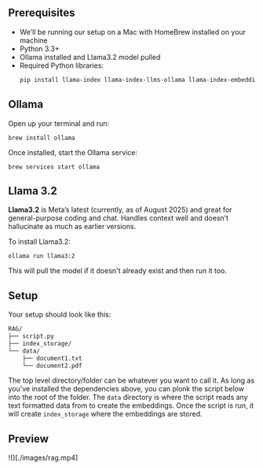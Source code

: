 ## Prerequisites

- We'll be running our setup on a Mac with HomeBrew installed on your machine
- Python 3.3+
- Ollama installed and Llama3.2 model pulled
- Required Python libraries:
  ```bash
  pip install llama-index llama-index-llms-ollama llama-index-embeddings-huggingface torch transformers
  ```

## Ollama

Open up your terminal and run:

```
brew install ollama
```

Once installed, start the Ollama service:

```
brew services start ollama
```

## Llama 3.2

**Llama3.2** is Meta’s latest (currently, as of August 2025) and great for general-purpose coding and chat. Handles context well and doesn’t hallucinate as much as earlier versions.


To install Llama3.2:

```
ollama run llama3:2
```

This will pull the model if it doesn't already exist and then run it too.

## Setup

Your setup should look like this:

```markdown
RAG/
├── script.py
├── index_storage/
└── data/
    ├── document1.txt
    └── document2.pdf
```

The top level directory/folder can be whatever you want to call it. As long as you've installed the dependencies above, you can plonk the script below into the root of the folder. The `data` directory is where the script reads any text formatted data from to create the embeddings. Once the script is run, it will create `index_storage` where the embeddings are stored.


## Preview
!()[./images/rag.mp4]